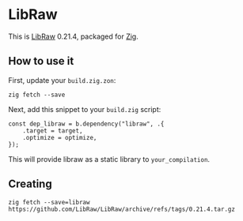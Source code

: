 # LibRaw

This is [LibRaw](https://www.libraw.org/) 0.21.4, packaged for [Zig](https://ziglang.org/).

## How to use it

First, update your `build.zig.zon`:

```
zig fetch --save
```

Next, add this snippet to your `build.zig` script:

```zig
const dep_libraw = b.dependency("libraw", .{
    .target = target,
    .optimize = optimize,
});
```

This will provide libraw as a static library to `your_compilation`.

## Creating

```
zig fetch --save=libraw https://github.com/LibRaw/LibRaw/archive/refs/tags/0.21.4.tar.gz
```

